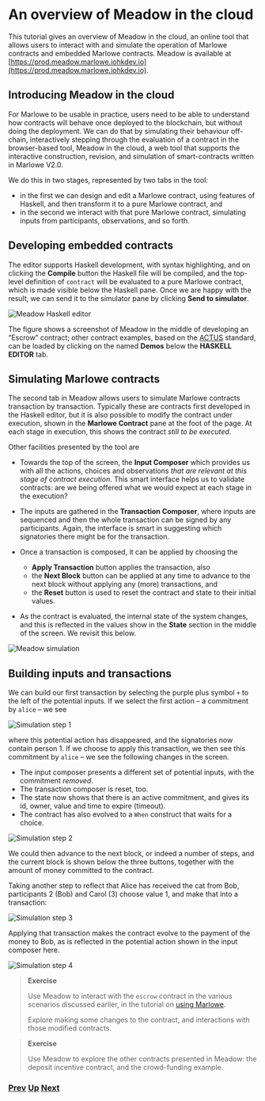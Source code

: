 # An overview of Meadow in the cloud

This tutorial gives an overview of Meadow in the cloud, an online tool that allows users to interact with and simulate the operation of Marlowe contracts and embedded Marlowe contracts. Meadow is available at [https://prod.meadow.marlowe.iohkdev.io](https://prod.meadow.marlowe.iohkdev.io).

## Introducing Meadow in the cloud

For Marlowe to be usable in practice, users need to be able to understand how contracts will behave once deployed to the blockchain, but without doing the deployment. We can do that by simulating their behaviour off-chain, interactively stepping through the evaluation of a contract in the browser-based tool, Meadow in the cloud, a web tool that supports the interactive construction, revision, and simulation of smart-contracts written in Marlowe V2.0.

 We do this in two stages, represented by two tabs in the tool:

- in the first we can design and edit a Marlowe contract, using features of Haskell, and then transform it to a pure Marlowe contract, and
- in the second we interact with that pure Marlowe contract, simulating inputs from participants, observations, and so forth.

## Developing embedded contracts

The editor supports Haskell development, with syntax highlighting, and on clicking the **Compile** button the Haskell file will be compiled, and the top-level definition of `contract` will be evaluated to a pure Marlowe contract, which is made visible below the Haskell pane. Once we are happy with the result, we can send it to the simulator pane by clicking **Send to simulator**.

![Meadow Haskell editor](./pix/haskell-2.png)

The figure shows a screenshot of Meadow in the middle of developing an “Escrow” contract; other contract examples, based on the [ACTUS](./actus-marlowe.md) standard, can be loaded by clicking on the named **Demos** below the **HASKELL EDITOR** tab.

## Simulating Marlowe contracts

The second tab in Meadow allows users to simulate Marlowe contracts transaction by transaction. Typically these are contracts first developed in the Haskell editor, but it is also possible to modify the contract under execution, shown in the **Marlowe Contract** pane at the foot of the page. At each stage in execution, this shows the contract _still to be executed_. 

Other facilities presented by the tool are

- Towards the top of the screen, the **Input Composer** which provides us with all the  actions, choices and observations _that are relevant at this stage of contract execution_. This smart interface helps us to validate contracts: are we being offered what we would expect at each stage in the execution?

- The inputs are gathered in the **Transaction Composer**, where inputs are sequenced and then the whole transaction can be signed by any participants. Again, the interface is smart in suggesting which signatories there might be for the transaction.

- Once a transaction is composed, it can be applied by choosing the
  - **Apply Transaction** button applies the transaction, also
  - the **Next Block** button can be applied at any time to advance to the next block without applying any (more) transactions, and
  - the **Reset** button is used to reset the contract and state to their initial values.

- As the contract is evaluated, the internal state of the system changes, and this is reflected in the values show in the  **State** section in the middle of the screen. We revisit this below.

![Meadow simulation](./pix/simulation.png)

## Building inputs and transactions

We can build our first transaction by selecting the purple plus symbol `+` to the left of the potential inputs. If we select the first action – a commitment by `alice` – we see

![Simulation step 1](./pix/step1.png)

where this potential action has disappeared, and the signatories now contain person 1. If we choose to apply this transaction, we then see this
commitment by `alice` – we see the following changes in the screen.

- The input composer presents a different set of potential inputs, with the commitment _removed_.
- The transaction composer is reset, too.
- The state now shows that there is an active commitment, and gives its id, owner, value and time to expire (timeout).
- The contract has also evolved to a `When` construct that waits for a choice.

![Simulation step 2](./pix/step2.png)

We could then advance to the next block, or indeed a number of steps, and the current block is shown below the three buttons, together with the amount of money committed to the contract.

Taking another step to reflect that Alice has received the cat from Bob, participants 2 (Bob) and Carol (3) choose value 1, and make that into a transaction:

![Simulation step 3](./pix/step3.png)

Applying that transaction makes the contract evolve to the payment of the money to Bob, as is reflected in the potential action shown in the input composer here.

![Simulation step 4](./pix/step4.png)

> __Exercise__
>  
> Use Meadow to interact with the `escrow` contract in the various scenarios discussed earlier, in the tutorial on [using Marlowe](./using-marlowe.md).
>
> Explore making some changes to the contract, and interactions with those modified contracts.
> 


> __Exercise__
>  
> Use Meadow to explore the other contracts presented in Meadow: the deposit incentive contract, and the crowd-funding example.
> 



### [Prev](./using-marlowe.md)  [Up](./README.md) [Next](./actus-marlowe.md)
